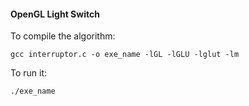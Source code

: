 #### OpenGL Light Switch

To compile the algorithm:

    gcc interruptor.c -o exe_name -lGL -lGLU -lglut -lm

To run it:

    ./exe_name